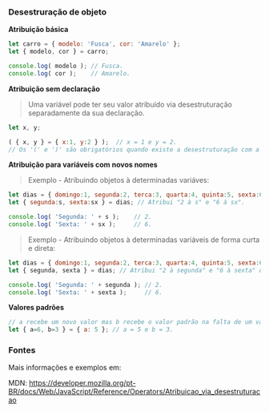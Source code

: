 ### Desestruração de objeto

**Atribuição básica**

```js
let carro = { modelo: 'Fusca', cor: 'Amarelo' };
let { modelo, cor } = carro;

console.log( modelo ); // Fusca.
console.log( cor );    // Amarelo.
```

**Atribuição sem declaração**

> Uma variável pode ter seu valor atribuído via desestruturação separadamente da sua declaração.

```js
let x, y;

( { x, y } = { x:1, y:2 } );  // x = 1 e y = 2.
// Os '(' e ')' são obrigatórios quando existe a desestruturação com a declaração separada.


```

**Atribuição para variáveis com novos nomes**

> Exemplo - Atribuindo objetos à determinadas variáves:
```js
let dias = { domingo:1, segunda:2, terca:3, quarta:4, quinta:5, sexta:6, sabado:7 }
let { segunda:s, sexta:sx } = dias; // Atribui "2 à s" e "6 à sx".

console.log( 'Segunda: ' + s );    // 2.
console.log( 'Sexta: ' + sx );     // 6.
```

> Exemplo - Atribuindo objetos à determinadas variáveis de forma curta e direta:
```js
let dias = { domingo:1, segunda:2, terca:3, quarta:4, quinta:5, sexta:6, sabado:7 }
let { segunda, sexta } = dias; // Atribui "2 à segunda" e "6 à sexta" de forma curta e direta.

console.log( 'Segunda: ' + segunda ); // 2.
console.log( 'Sexta: ' + sexta );     // 6.
```

**Valores padrões**

```js
// a recebe um novo valor mas b recebe o valor padrão na falta de um valor passado.
let { a=6, b=3 } = { a: 5 }; // a = 5 e b = 3.
```


### Fontes

Mais informações e exemplos em: 

MDN: https://developer.mozilla.org/pt-BR/docs/Web/JavaScript/Reference/Operators/Atribuicao_via_desestruturacao
